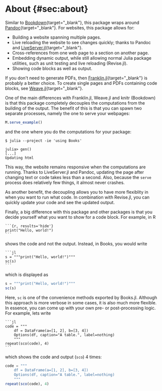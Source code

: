 # About {#sec:about}

Similar to [Bookdown](https://bookdown.org){target="_blank"}, this package wraps around [Pandoc](https://pandoc.org/){target="_blank"}.
For websites, this package allows for:

- Building a website spanning multiple pages.
- Live reloading the website to see changes quickly; thanks to Pandoc and [LiveServer.jl](https://github.com/tlienart/LiveServer.jl){target="_blank"}.
- Cross-references from one web page to a section on another page.
- Embedding dynamic output, while still allowing normal Julia package utilities, such as unit testing and live reloading (Revise.jl).
- Showing code blocks as well as output.

If you don't need to generate PDFs, then [Franklin.jl](https://github.com/tlienart/Franklin.jl){target="_blank"} is probably a better choice.
To create single pages and PDFs containing code blocks, see [Weave.jl](https://github.com/JunoLab/Weave.jl){target="_blank"}.

One of the main differences with Franklin.jl, Weave.jl and knitr (Bookdown) is that this package completely decouples the computations from the building of the output.
The benefit of this is that you can spawn two separate processes, namely the one to serve your webpages:

```jl
M.serve_example()
```

and the one where you do the computations for your package:

```
$ julia --project -ie 'using Books'

julia> gen()
[...]
Updating html
```

This way, the website remains responsive when the computations are running.
Thanks to LiveServer.jl and Pandoc, updating the page after changing text or code takes less than a second.
Also, because the `serve` process does relatively few things, it almost never crashes.

As another benefit, the decoupling allows you to have more flexiblity in when you want to run what code.
In combination with Revise.jl, you can quickly update your code and see the updated output.

Finally, a big difference with this package and other packages is that you decide yourself what you want to show for a code block.
For example, in R

    ```{r, results='hide'}
    print("Hello, world!")
    ```

shows the code and not the output.
Instead, in Books, you would write

    ```jl
    s = """print("Hello, world!")"""
    sc(s)
    ```

which is displayed as

```jl
s = """print("Hello, world!")"""
sc(s)
```

Here, `sc` is one of the convenience methods exported by Books.jl.
Although this approach is more verbose in some cases, it is also much more flexible.
In essence, you can come up with your own pre- or post-processing logic.
For example, lets write

    ```jl
    code = """
        df = DataFrame(a=[1, 2], b=[3, 4])
        Options(df, caption="A table.", label=nothing)
        """
    repeat(sco(code), 4)
    ```

which shows the code and output (`sco`) 4 times:

```jl
code = """
    df = DataFrame(a=[1, 2], b=[3, 4])
    Options(df, caption="A table.", label=nothing)
    """
repeat(sco(code), 4)
```

